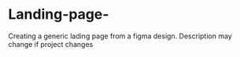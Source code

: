 # Landing-page-
Creating a generic lading page from a figma design. Description may change if project changes
